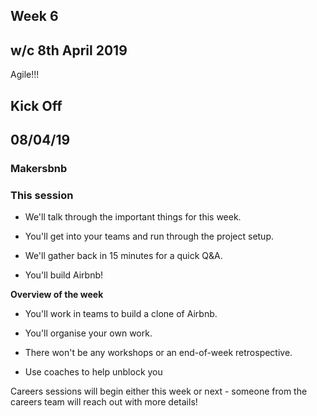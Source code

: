 ## Week 6
## w/c 8th April 2019

Agile!!!

## Kick Off
## 08/04/19

### Makersbnb

### This session
- We'll talk through the important things for this week.
- You'll get into your teams and run through the project setup.
- We'll gather back in 15 minutes for a quick Q&A.

- You'll build Airbnb!

**Overview of the week**
- You'll work in teams to build a clone of Airbnb.

- You'll organise your own work.

- There won't be any workshops or an end-of-week retrospective.

- Use coaches to help unblock you

Careers sessions will begin either this week or next - someone from the careers team will reach out with more details!

